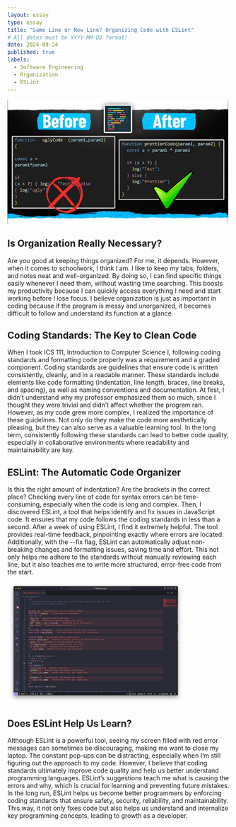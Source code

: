 ```yaml
---
layout: essay
type: essay
title: "Same Line or New Line? Organizing Code with ESLint"
# All dates must be YYYY-MM-DD format!
date: 2024-09-24
published: true
labels:
  - Software Engineering
  - Organization
  - ESLint
---
```


<img width="500px" class="rounded float-start pe-4" src="../img/beforeafter.jpg">


##  Is Organization Really Necessary?

Are you good at keeping things organized? For me, it depends. However, when it comes to schoolwork, I think I am. I like to keep my tabs, folders, and notes neat and well-organized. By doing so, I can find specific things easily whenever I need them, without wasting time searching. This boosts my productivity because I can quickly access everything I need and start working before I lose focus. I believe organization is just as important in coding because if the program is messy and unorganized, it becomes difficult to follow and understand its function at a glance.

## Coding Standards: The Key to Clean Code

When I took ICS 111, Introduction to Computer Science I, following coding standards and formatting code properly was a requirement and a graded component. Coding standards are guidelines that ensure code is written consistently, cleanly, and in a readable manner. These standards include elements like code formatting (indentation, line length, braces, line breaks, and spacing), as well as naming conventions and documentation. At first, I didn’t understand why my professor emphasized them so much, since I thought they were trivial and didn’t affect whether the program ran. However, as my code grew more complex, I realized the importance of these guidelines. Not only do they make the code more aesthetically pleasing, but they can also serve as a valuable learning tool. In the long term, consistently following these standards can lead to better code quality, especially in collaborative environments where readability and maintainability are key.

## ESLint: The Automatic Code Organizer

Is this the right amount of indentation? Are the brackets in the correct place? Checking every line of code for syntax errors can be time-consuming, especially when the code is long and complex. Then, I discovered ESLint, a tool that helps identify and fix issues in JavaScript code. It ensures that my code follows the coding standards in less than a second. After a week of using ESLint, I find it extremely helpful. The tool provides real-time feedback, pinpointing exactly where errors are located. Additionally, with the --fix flag, ESLint can automatically adjust non-breaking changes and formatting issues, saving time and effort. This not only helps me adhere to the standards without manually reviewing each line, but it also teaches me to write more structured, error-free code from the start.

<img width="400px" class="rounded float-start pe-4" src="../img/badtypescript.png">

## Does ESLint Help Us Learn?

Although ESLint is a powerful tool, seeing my screen filled with red error messages can sometimes be discouraging, making me want to close my laptop. The constant pop-ups can be distracting, especially when I’m still figuring out the approach to my code. However, I believe that coding standards ultimately improve code quality and help us better understand programming languages. ESLint’s suggestions teach me what is causing the errors and why, which is crucial for learning and preventing future mistakes. In the long run, ESLint helps us become better programmers by enforcing coding standards that ensure safety, security, reliability, and maintainability. This way, it not only fixes code but also helps us understand and internalize key programming concepts, leading to growth as a developer.
